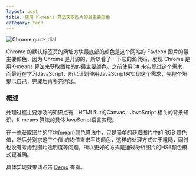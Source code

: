 ```yaml
---
layout: post
title: 使用 K-means 算法获取图片的最主要颜色 
category: tech
---
```

![Chrome quick dial](http://dev.leeon.net/wp-content/uploads/2013/01/TM%E6%88%AA%E5%9B%BE20130127213508.png)

Chrome 的默认标签页的网址方块最底部的颜色是这个网站的 FavIcon 图片的最主要颜色，因为 Chrome 是开源的，所以看了一下它的源代码，发现 Chrome 是用K-means 算法来获取图片的的最主要颜色。之前使用C# 来实现过这个需求，而最近在学习JavaScript，所以计划使用JavaScript来实现这个需求，先挖个坑提示自己，完成后再补充内容。

### 概述 ###
处理过程主要涉及的知识点有：HTML5中的Canvas，JavaScript 相关的背景知识，K-means 算法的具体JavaScript语言实现。

在一些获取图片的平均(mean)颜色算法中，只是简单的获取图片中的 RGB 颜色值，然后分别求这三个值 的均值来求平均颜色，这样的处理方式过于粗糙，同时也没有考虑到图片透明度等问题，所以更好的方式是通过分析图片的HSB颜色模式更准确。

具体实现效果请点击 [Demo](http://elliclee.github.com/demo/js/kmeans.html "使用 K-means 算法获取图片的主要颜色") 查看。